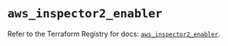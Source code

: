 # `aws_inspector2_enabler`

Refer to the Terraform Registry for docs: [`aws_inspector2_enabler`](https://registry.terraform.io/providers/hashicorp/aws/6.7.0/docs/resources/inspector2_enabler).
